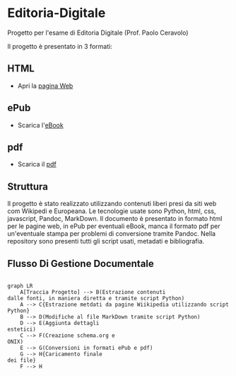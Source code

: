 # Editoria-Digitale
Progetto per l'esame di Editoria Digitale (Prof. Paolo Ceravolo)

Il progetto è presentato in 3 formati:

## HTML
 - Apri la [pagina Web](https://htmlpreview.github.io/?https://github.com/SimPicc/Editoria-Digitale/blob/main/Progetto/index.html)

## ePub
 - Scarica l'[eBook](https://github.com/SimPicc/Editoria-Digitale/raw/main/Progetto/Sport900.epub)

## pdf
 - Scarica il [pdf](https://github.com/SimPicc/Editoria-Digitale/raw/main/Progetto/Sport900.pdf)

## Struttura
Il progetto è stato realizzato utilizzando contenuti liberi presi da siti web com Wikipedi e Europeana.
Le tecnologie usate sono Python, html, css, javascript, Pandoc, MarkDown.
Il documento è presentato in formato html per le pagine web, in ePub per eventuali eBook, manca il formato pdf per un'eventuale stampa per problemi di conversione tramite Pandoc.
Nella repository sono presenti tutti gli script usati, metadati e bibliografia.

## Flusso Di Gestione Documentale
```mermaid

graph LR
    A[Traccia Progetto] --> B(Estrazione contenuti
dalle fonti, in maniera diretta e tramite script Python)
    A --> C{Estrazione metdati da pagine Wiikipedia utilizzando script Python}
    B --> D(Modifiche al file MarkDown tramite script Python)
    D --> E(Aggiunta dettagli
estetici)
    C --> F(Creazione schema.org e
ONIX)
    E --> G(Conversioni in formati ePub e pdf)
    G --> H{Caricamento finale
dei file}
    F --> H

```
